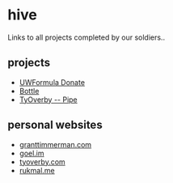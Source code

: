 hive
====

Links to all projects completed by our soldiers..

## projects
 - [UWFormula Donate](http://donate.uwformula.com)
 - [Bottle](http://trybottle.com)
 - [TyOverby -- Pipe](https://github.com/TyOverby/Pipe)

## personal websites
 - [granttimmerman.com](http://www.granttimmerman.com)
 - [goel.im](http://www.goel.im)
 - [tyoverby.com](http://tyoverby.com)
 - [rukmal.me](http://rukmal.me)
